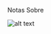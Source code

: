 Notas Sobre 

![alt text](https://www.google.com/url?sa=i&url=https%3A%2F%2Faccelerationeconomy.com%2Flisting%2Fservice-now%2F&psig=AOvVaw3WA2RLhftVattWkuErl_1m&ust=1674526961722000&source=images&cd=vfe&ved=0CBAQjRxqFwoTCLjG2ZfR3PwCFQAAAAAdAAAAABAE)
